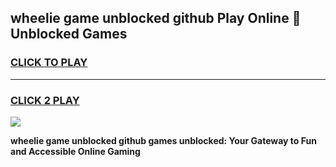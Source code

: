 
## wheelie game unblocked github Play Online 👋 Unblocked Games
<h3>
<a href="https://premium.freeplayer.one?title=wheelie_game_unblocked_github&ref=19F">CLICK TO PLAY</a></h3>
<hr>

<h3>
<a href="https://premium.freeplayer.one?title=wheelie_game_unblocked_github&ref=19F">CLICK 2 PLAY</a>
  
</h3>

<a href="https://premium.freeplayer.one?title=wheelie_game_unblocked_github&ref=19F"><img src="https://clearcache.store/games.png"></a>


**wheelie game unblocked github games unblocked: Your Gateway to Fun and Accessible Online Gaming**
